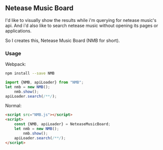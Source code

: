 ## Netease Music Board

I'd like to visually show the results while i'm querying for netease music's api. And i'd also like to search netease music without opening its pages or applications.

So I creates this, Netease Music Board (NMB for short).

### Usage

Webpack:
```bash
npm install --save NMB
```
```javascript
import {NMB, apiLoader} from "NMB";
let nmb = new NMB();
    nmb.show();
apiLoader.search(/**/);
```

Normal:

```html
<script src="NMB.js"></script>
<script>
    const {NMB, apiLoader} = NeteaseMusicBoard;
    let nmb = new NMB();
        nmb.show();
    apiLoader.search(/**/);
</script>
```